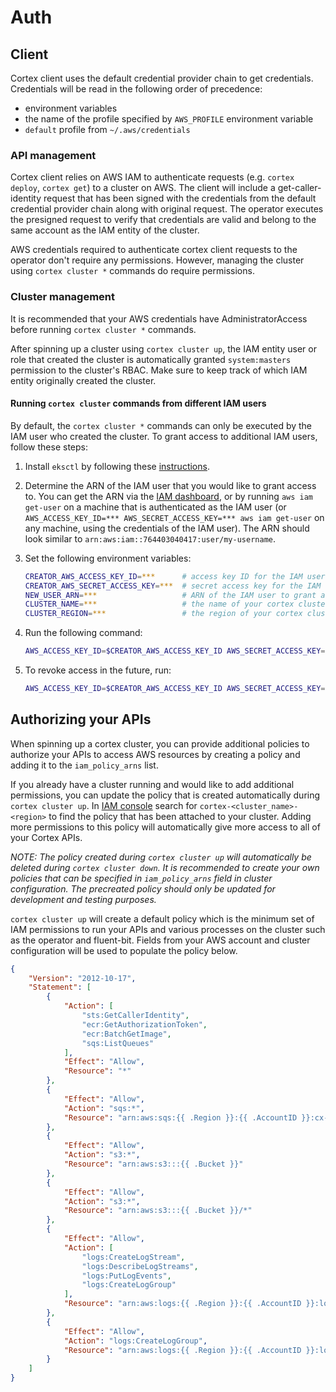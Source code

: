 # Auth

## Client

Cortex client uses the default credential provider chain to get credentials. Credentials will be read in the following order of precedence:

- environment variables
- the name of the profile specified by `AWS_PROFILE` environment variable
- `default` profile from `~/.aws/credentials`

### API management

Cortex client relies on AWS IAM to authenticate requests (e.g. `cortex deploy`, `cortex get`) to a cluster on AWS. The client will include a get-caller-identity request that has been signed with the credentials from the default credential provider chain along with original request. The operator executes the presigned request to verify that credentials are valid and belong to the same account as the IAM entity of the cluster.

AWS credentials required to authenticate cortex client requests to the operator don't require any permissions. However, managing the cluster using `cortex cluster *` commands do require permissions.

### Cluster management

It is recommended that your AWS credentials have AdministratorAccess before running `cortex cluster *` commands.

After spinning up a cluster using `cortex cluster up`, the IAM entity user or role that created the cluster is automatically granted `system:masters` permission to the cluster's RBAC. Make sure to keep track of which IAM entity originally created the cluster.

#### Running `cortex cluster` commands from different IAM users

By default, the `cortex cluster *` commands can only be executed by the IAM user who created the cluster. To grant access to additional IAM users, follow these steps:

1. Install `eksctl` by following these [instructions](https://eksctl.io/introduction/#installation).

1. Determine the ARN of the IAM user that you would like to grant access to. You can get the ARN via the [IAM dashboard](https://console.aws.amazon.com/iam/home#/users), or by running `aws iam get-user` on a machine that is authenticated as the IAM user (or `AWS_ACCESS_KEY_ID=*** AWS_SECRET_ACCESS_KEY=*** aws iam get-user` on any machine, using the credentials of the IAM user). The ARN should look similar to `arn:aws:iam::764403040417:user/my-username`.

1. Set the following environment variables:

    ```bash
    CREATOR_AWS_ACCESS_KEY_ID=***      # access key ID for the IAM user that created the cluster
    CREATOR_AWS_SECRET_ACCESS_KEY=***  # secret access key for the IAM user that created the cluster
    NEW_USER_ARN=***                   # ARN of the IAM user to grant access to
    CLUSTER_NAME=***                   # the name of your cortex cluster (will be "cortex" unless you specified a different name in your cluster configuration file)
    CLUSTER_REGION=***                 # the region of your cortex cluster
    ```

1. Run the following command:

    ```bash
    AWS_ACCESS_KEY_ID=$CREATOR_AWS_ACCESS_KEY_ID AWS_SECRET_ACCESS_KEY=$CREATOR_AWS_SECRET_ACCESS_KEY eksctl create iamidentitymapping --region $CLUSTER_REGION --cluster $CLUSTER_NAME --arn $NEW_USER_ARN --group system:masters --username $NEW_USER_ARN
    ```

1. To revoke access in the future, run:

    ```bash
    AWS_ACCESS_KEY_ID=$CREATOR_AWS_ACCESS_KEY_ID AWS_SECRET_ACCESS_KEY=$CREATOR_AWS_SECRET_ACCESS_KEY eksctl delete iamidentitymapping --region $CLUSTER_REGION --cluster $CLUSTER_NAME --arn $NEW_USER_ARN --all
    ```

## Authorizing your APIs

When spinning up a cortex cluster, you can provide additional policies to authorize your APIs to access AWS resources by creating a policy and adding it to the `iam_policy_arns` list.

If you already have a cluster running and would like to add additional permissions, you can update the policy that is created automatically during `cortex cluster up`. In [IAM console](https://console.aws.amazon.com/iam/home?policies#/policies) search for `cortex-<cluster_name>-<region>` to find the policy that has been attached to your cluster. Adding more permissions to this policy will automatically give more access to all of your Cortex APIs.

_NOTE: The policy created during `cortex cluster up` will automatically be deleted during `cortex cluster down`. It is recommended to create your own policies that can be specified in `iam_policy_arns` field in cluster configuration. The precreated policy should only be updated for development and testing purposes._

`cortex cluster up` will create a default policy which is the minimum set of IAM permissions to run your APIs and various processes on the cluster such as the operator and fluent-bit. Fields from your AWS account and cluster configuration will be used to populate the policy below.

```json
{
	"Version": "2012-10-17",
	"Statement": [
		{
			"Action": [
				"sts:GetCallerIdentity",
				"ecr:GetAuthorizationToken",
				"ecr:BatchGetImage",
				"sqs:ListQueues"
			],
			"Effect": "Allow",
			"Resource": "*"
		},
		{
			"Effect": "Allow",
			"Action": "sqs:*",
			"Resource": "arn:aws:sqs:{{ .Region }}:{{ .AccountID }}:cx-*"
		},
		{
			"Effect": "Allow",
			"Action": "s3:*",
			"Resource": "arn:aws:s3:::{{ .Bucket }}"
		},
		{
			"Effect": "Allow",
			"Action": "s3:*",
			"Resource": "arn:aws:s3:::{{ .Bucket }}/*"
		},
		{
			"Effect": "Allow",
			"Action": [
				"logs:CreateLogStream",
				"logs:DescribeLogStreams",
				"logs:PutLogEvents",
				"logs:CreateLogGroup"
			],
			"Resource": "arn:aws:logs:{{ .Region }}:{{ .AccountID }}:log-group:{{ .LogGroup }}:*"
		},
		{
			"Effect": "Allow",
			"Action": "logs:CreateLogGroup",
			"Resource": "arn:aws:logs:{{ .Region }}:{{ .AccountID }}:log-group:{{ .LogGroup }}"
		}
	]
}
```
